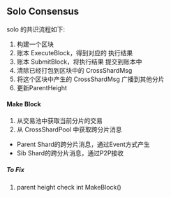 ## Solo Consensus

solo 的共识流程如下:

1. 构建一个区块
2. 账本 ExecuteBlock，得到对应的 执行结果
3. 账本 SubmitBlock，将执行结果 提交到账本中
4. 清除已经打包到区块中的 CrossShardMsg
5. 将这个区块中产生的 CrossShardMsg 广播到其他分片
6. 更新ParentHeight


#### Make Block

1. 从交易池中获取当前分片的交易
2. 从 CrossShardPool 中获取跨分片消息
  * Parent Shard的跨分片消息，通过Event方式产生
  * Sib Shard的跨分片消息，通过P2P接收


##### To Fix

1. parent height check int MakeBlock()
